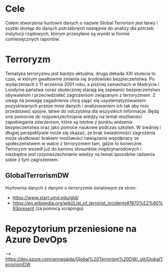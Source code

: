 # Cele
Celem stworzenia hurtowni danych o nazwie Global Terrorism jest łatwy i szybki dostęp do danych potrzebnych następnie do analizy dla potrzeb instytucji rządowych, którym przesyłane są wyniki w formie comiesięcznych raportów. 

# Terroryzm
Tematyka terroryzmu jest bardzo aktualna, druga dekada XXI stulecia to czas, w którym gwałtownie zmienia się środowisko bezpieczeństwa. Po wydarzeniach z 11 września 2001 roku, a później zamachach w Madrycie i Londynie państwa coraz skuteczniej starają się zapewnić bezpieczeństwo obywatelom i przeciwdziałać zagrożeniom związanym z terroryzmem. 
Z uwagi na powagę zagadnienia chcę zająć się usystematyzowaniem pozyskiwanych przeze mnie danych i analizowaniem ich tak aby móc przedstawić spójne, łatwe do odczytania dla wszystkich informacje. Będą one pomocne do rozpowszechniania wiedzy na temat możliwości zapobiegania zdarzeniom, które są istotne z punktu widzenia bezpieczeństwa oraz jako pomoce naukowe podczas szkoleń. W średniej i długiej perspektywie może się okazać, ze brak świadomości zagrożenia może skutkować brakiem możliwości nawiązania współpracy ze społeczeństwem w walce z terroryzmem tam, gdzie to konieczne. Terroryzm wszedł już do kanonu stosunków międzynarodowych i niezbędne jest rozpowszechnianie wiedzy na temat sposobów radzenia sobie z tym zagrożeniem.

## GlobalTerrorismDW
Hurtownia danych z danymi o terroryzmie światowym ze stron: 
* https://www.start.umd.edu/gtd/ 
* https://en.wikipedia.org/wiki/List_of_terrorist_incidents#1970%E2%80%93present (za pomocą scrapingu)

# Repozytorium przeniesione na Azure DevOps 
--> https://dev.azure.com/annagajda/Global%20Terrorism%20DW/_git/GlobalTerrorismDW
